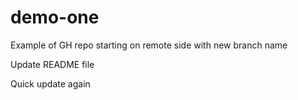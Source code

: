 # demo-one
Example of GH repo starting on remote side with new branch name

Update README file

Quick update again
